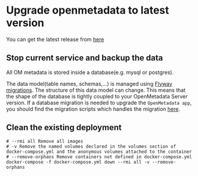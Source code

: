 # Upgrade openmetadata to latest version

You can get the latest release from [here](https://github.com/open-metadata/OpenMetadata/releases)

## Stop current service and backup the data

All OM metadata is stored inside a database(e.g. mysql or postgres).

The data model(table names, schemas,...) is managed using [Flyway migrations](https://flywaydb.org/).
The structure of this data model can change. This means that the shape of the database is tightly coupled to your OpenMetadata Server version.
If a database migration is needed to upgrade the `OpenMetadata app`, you should find the migration scripts which handles
the migration [here](https://github.com/open-metadata/OpenMetadata/tree/main/bootstrap/sql).

## Clean the existing deployment

```shell
# --rmi all Remove all images
# -v Remove the named volumes declared in the volumes section of docker-compose.yml and the anonymous volumes attached to the container
# --remove-orphans Remove containers not defined in docker-compose.yml
docker-compose -f docker-compose.yml down --rmi all -v --remove-orphans
```
